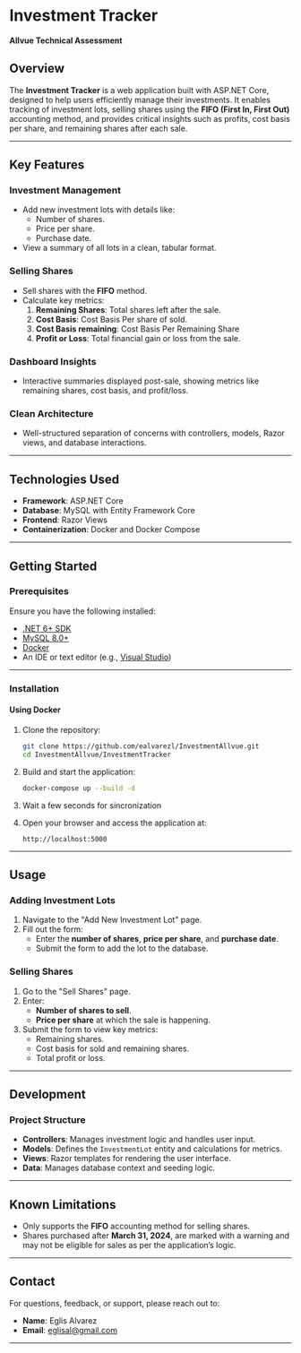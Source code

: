 # **Investment Tracker**  
**Allvue Technical Assessment**

## **Overview**  

The **Investment Tracker** is a web application built with ASP.NET Core, designed to help users efficiently manage their investments. It enables tracking of investment lots, selling shares using the **FIFO (First In, First Out)** accounting method, and provides critical insights such as profits, cost basis per share, and remaining shares after each sale.

---

## **Key Features**  

### **Investment Management**
- Add new investment lots with details like:
  - Number of shares.
  - Price per share.
  - Purchase date.
- View a summary of all lots in a clean, tabular format.

### **Selling Shares**
- Sell shares with the **FIFO** method.
- Calculate key metrics:
  1. **Remaining Shares**: Total shares left after the sale.
  2. **Cost Basis**: Cost Basis Per share of sold.
  3. **Cost Basis remaining**: Cost Basis Per Remaining Share
  4. **Profit or Loss**: Total financial gain or loss from the sale.
  


### **Dashboard Insights**
- Interactive summaries displayed post-sale, showing metrics like remaining shares, cost basis, and profit/loss.

### **Clean Architecture**
- Well-structured separation of concerns with controllers, models, Razor views, and database interactions.

---

## **Technologies Used**

- **Framework**: ASP.NET Core
- **Database**: MySQL with Entity Framework Core
- **Frontend**: Razor Views
- **Containerization**: Docker and Docker Compose

---

## **Getting Started**  

### **Prerequisites**  
Ensure you have the following installed:
- [.NET 6+ SDK](https://dotnet.microsoft.com/download)
- [MySQL 8.0+](https://www.mysql.com/downloads/)
- [Docker](https://www.docker.com/)
- An IDE or text editor (e.g., [Visual Studio](https://visualstudio.microsoft.com/))

---

### **Installation**  

#### **Using Docker**  
1. Clone the repository:
   ```bash
   git clone https://github.com/ealvarezl/InvestmentAllvue.git
   cd InvestmentAllvue/InvestmentTracker
   ```

2. Build and start the application:
   ```bash
   docker-compose up --build -d
   ```

3. Wait a few seconds for sincronization

4. Open your browser and access the application at:
   ```
   http://localhost:5000
   ```


---

## **Usage**  

### **Adding Investment Lots**
1. Navigate to the "Add New Investment Lot" page.
2. Fill out the form:
   - Enter the **number of shares**, **price per share**, and **purchase date**.
   - Submit the form to add the lot to the database.

### **Selling Shares**
1. Go to the "Sell Shares" page.
2. Enter:
   - **Number of shares to sell**.
   - **Price per share** at which the sale is happening.
3. Submit the form to view key metrics:
   - Remaining shares.
   - Cost basis for sold and remaining shares.
   - Total profit or loss.

---

## **Development**  

### **Project Structure**
- **Controllers**: Manages investment logic and handles user input.
- **Models**: Defines the `InvestmentLot` entity and calculations for metrics.
- **Views**: Razor templates for rendering the user interface.
- **Data**: Manages database context and seeding logic.

---

## **Known Limitations**

- Only supports the **FIFO** accounting method for selling shares.
- Shares purchased after **March 31, 2024**, are marked with a warning and may not be eligible for sales as per the application’s logic.

---

## **Contact**  

For questions, feedback, or support, please reach out to:  
- **Name**: Eglis Alvarez  
- **Email**: eglisal@gmail.com  

--- 
